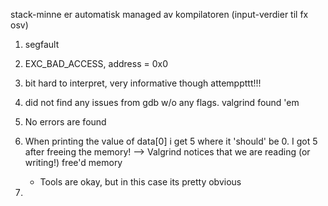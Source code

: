 stack-minne er automatisk managed av kompilatoren (input-verdier til fx osv)


1) segfault
2) EXC_BAD_ACCESS, address = 0x0
3) bit hard to interpret, very informative though
attemppttt!!!
4) did not find any issues from gdb w/o any flags. valgrind found 'em
5) No errors are found
6) When printing the value of data[0] i get 5 where it 'should' be 0. I got 5 after freeing the memory! 
    --> Valgrind notices that we are reading (or writing!) free'd memory
    - Tools are okay, but in this case its pretty obvious

7) 